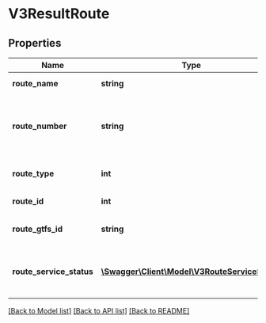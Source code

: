 # V3ResultRoute

## Properties
Name | Type | Description | Notes
------------ | ------------- | ------------- | -------------
**route_name** | **string** | Name of route | [optional] 
**route_number** | **string** | Route number presented to public (nb. not route_id) | [optional] 
**route_type** | **int** | Transport mode identifier | [optional] 
**route_id** | **int** | Route identifier | [optional] 
**route_gtfs_id** | **string** | GTFS Identifer of the route | [optional] 
**route_service_status** | [**\Swagger\Client\Model\V3RouteServiceStatus**](V3RouteServiceStatus.md) | Service status for the route (indicates disruptions) | [optional] 

[[Back to Model list]](../README.md#documentation-for-models) [[Back to API list]](../README.md#documentation-for-api-endpoints) [[Back to README]](../README.md)


